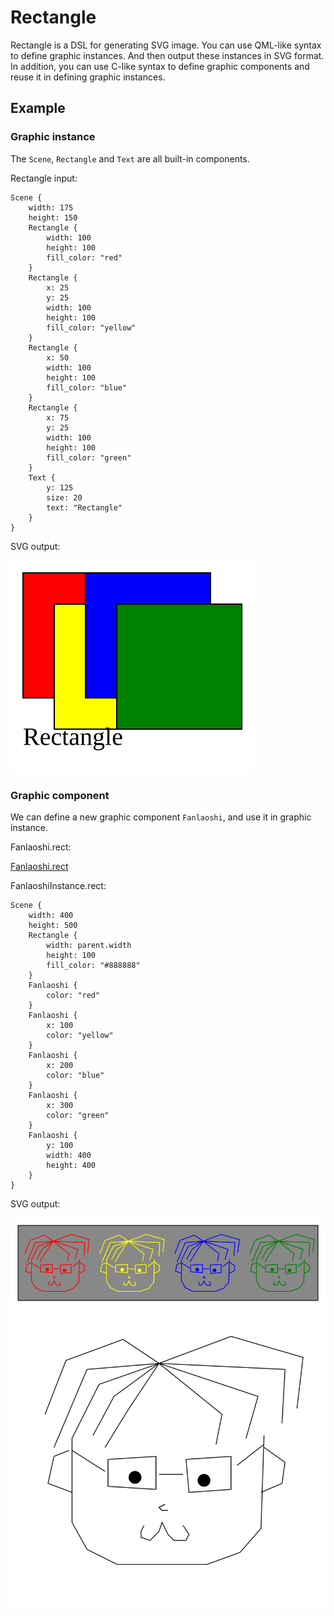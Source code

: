 # Rectangle

Rectangle is a DSL for generating SVG image. You can use QML-like syntax to define graphic instances. And then output these instances in SVG format. In addition, you can use C-like syntax to define graphic components and reuse it in defining graphic instances.

## Example

### Graphic instance

The `Scene`, `Rectangle` and `Text` are all built-in components.

Rectangle input:

```
Scene {
    width: 175
    height: 150
    Rectangle {
        width: 100
        height: 100
        fill_color: "red"
    }
    Rectangle {
        x: 25
        y: 25
        width: 100
        height: 100
        fill_color: "yellow"
    }
    Rectangle {
        x: 50
        width: 100
        height: 100
        fill_color: "blue"
    }
    Rectangle {
        x: 75
        y: 25
        width: 100
        height: 100
        fill_color: "green"
    }
    Text {
        y: 125
        size: 20
        text: "Rectangle"
    }
}
```

SVG output:

![example.svg](./example/example.svg)

### Graphic component

We can define a new graphic component `Fanlaoshi`, and use it in graphic instance.

Fanlaoshi.rect:

[Fanlaoshi.rect](./example/Fanlaoshi.rect)

FanlaoshiInstance.rect:

```
Scene {
    width: 400
    height: 500
    Rectangle {
        width: parent.width
        height: 100
        fill_color: "#888888"
    }
    Fanlaoshi {
        color: "red"
    }
    Fanlaoshi {
        x: 100
        color: "yellow"
    }
    Fanlaoshi {
        x: 200
        color: "blue"
    }
    Fanlaoshi {
        x: 300
        color: "green"
    }
    Fanlaoshi {
        y: 100
        width: 400
        height: 400
    }
}
```

SVG output:

![Fanlaoshi.svg](./example/Fanlaoshi.svg)
